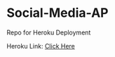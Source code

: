 # Social-Media-AP
Repo for Heroku Deployment

Heroku Link: <a href="nd-finder.herokuapp.com" target="_blank">Click Here</a>
